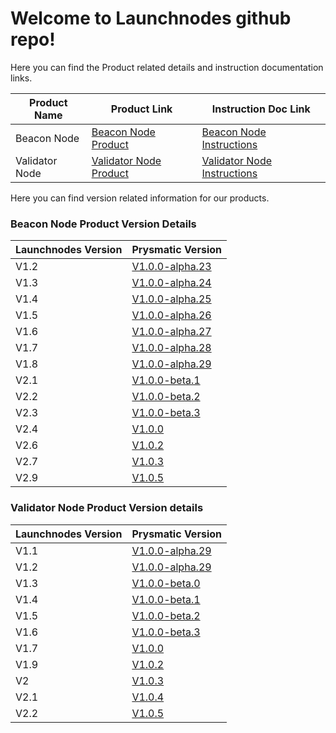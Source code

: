# Welcome to Launchnodes github repo!
Here you can find the Product related details and instruction documentation links.

| Product Name  | Product Link      | Instruction Doc Link          |
| ------------- | -------------     |   -----------------------     |
| Beacon Node   | [Beacon Node Product](https://aws.amazon.com/marketplace/pp/B08GKY4BST)     | [Beacon Node Instructions](https://docs.google.com/document/d/1ug-UruaXsghWy_0qvcUWOnJT9ltFho8rQxrIo7vv3Tk/edit?usp=sharing)|
| Validator Node  | [Validator Node Product](https://aws.amazon.com/marketplace/pp/B08LDRGQ8C)  | [Validator Node Instructions](https://docs.google.com/document/d/108jGhP3rv3-iOSj5VhpCVYIg2wqPXdtLnFEp0QBElTg/edit?usp=sharing) |

Here you can find version related information for our products.

### Beacon Node Product Version Details

| Launchnodes Version  | Prysmatic Version |
| ---------------------| ----------------- |
| V1.2                 | [V1.0.0-alpha.23](https://github.com/prysmaticlabs/prysm/releases/tag/v1.0.0-alpha.23)      |
| V1.3                 | [V1.0.0-alpha.24](https://github.com/prysmaticlabs/prysm/releases/tag/v1.0.0-alpha.24)      |
| V1.4                 | [V1.0.0-alpha.25](https://github.com/prysmaticlabs/prysm/releases/tag/v1.0.0-alpha.25)      |
| V1.5                 | [V1.0.0-alpha.26](https://github.com/prysmaticlabs/prysm/releases/tag/v1.0.0-alpha.26)      |
| V1.6                 | [V1.0.0-alpha.27](https://github.com/prysmaticlabs/prysm/releases/tag/v1.0.0-alpha.27)      |
| V1.7                 | [V1.0.0-alpha.28](https://github.com/prysmaticlabs/prysm/releases/tag/v1.0.0-alpha.28)      |
| V1.8                 | [V1.0.0-alpha.29](https://github.com/prysmaticlabs/prysm/releases/tag/v1.0.0-alpha.29)      |
| V2.1                 | [V1.0.0-beta.1](https://github.com/prysmaticlabs/prysm/releases/tag/v1.0.0-beta.1)          |
| V2.2                 | [V1.0.0-beta.2](https://github.com/prysmaticlabs/prysm/releases/tag/v1.0.0-beta.2)          |
| V2.3                 | [V1.0.0-beta.3](https://github.com/prysmaticlabs/prysm/releases/tag/v1.0.0-beta.3)          |
| V2.4                 | [V1.0.0](https://github.com/prysmaticlabs/prysm/releases/tag/v1.0.0)                        |
| V2.6                 | [V1.0.2](https://github.com/prysmaticlabs/prysm/releases/tag/v1.0.2)                        |
| V2.7                 | [V1.0.3](https://github.com/prysmaticlabs/prysm/releases/tag/v1.0.3)                        |
| V2.9                 | [V1.0.5](https://github.com/prysmaticlabs/prysm/releases/tag/v1.0.5)                        |

### Validator Node Product Version details

| Launchnodes Version  | Prysmatic Version |
| ---------------------| ----------------- |
| V1.1                 | [V1.0.0-alpha.29](https://github.com/prysmaticlabs/prysm/releases/tag/v1.0.0-alpha.29)      |
| V1.2                 | [V1.0.0-alpha.29](https://github.com/prysmaticlabs/prysm/releases/tag/v1.0.0-alpha.29)      |
| V1.3                 | [V1.0.0-beta.0](https://github.com/prysmaticlabs/prysm/releases/tag/v1.0.0-beta.0)          |
| V1.4                 | [V1.0.0-beta.1](https://github.com/prysmaticlabs/prysm/releases/tag/v1.0.0-beta.1)          |
| V1.5                 | [V1.0.0-beta.2](https://github.com/prysmaticlabs/prysm/releases/tag/v1.0.0-beta.2)          |
| V1.6                 | [V1.0.0-beta.3](https://github.com/prysmaticlabs/prysm/releases/tag/v1.0.0-beta.3)          |
| V1.7                 | [V1.0.0](https://github.com/prysmaticlabs/prysm/releases/tag/v1.0.0)                        |
| V1.9                 | [V1.0.2](https://github.com/prysmaticlabs/prysm/releases/tag/v1.0.2)                        |
| V2                   | [V1.0.3](https://github.com/prysmaticlabs/prysm/releases/tag/v1.0.3)                        |
| V2.1                 | [V1.0.4](https://github.com/prysmaticlabs/prysm/releases/tag/v1.0.4)                        |
| V2.2                 | [V1.0.5](https://github.com/prysmaticlabs/prysm/releases/tag/v1.0.5)                        |
